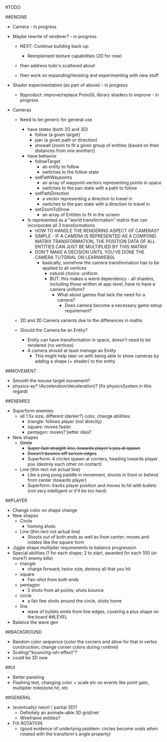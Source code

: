 #TODO

##ENGINE
- Camera - in progress
- Maybe rewrite of renderer? - in progress
    - NEXT: Continue building back up:
        - Reimplement texture capabilities (2D for now)
        
    - then address todo's scattered about
    
    - then work on expanding/iterating and experimenting with new stuff

- Shader experimentation (as part of above) - in progress
    - Byproduct: improve/replace ProtoGL library shaders to improve - in progress
- Cameras
    - Need to be generic for general use
        - have states (both 2D and 3D)
            - follow (a given target)
            - pan (a given path or direction)
            - showall (zoom to fit a given group of entities (based on their distances from one another))
        - have behavior
            - followTarget
                - an entity to follow
                - switches to the follow state
            - setPathWaypoints
                - an array of waypoint vectors representing points in space
                - switches to the pan state with a path to follow
            - setPathDirection
                - a vector representing a direction to travel in
                - switches to the pan state with a direction to travel in
            - setZoomToShow
                - an array of Entities to fit in the screen
        - Is represented as a "world transformation" matrix that can incorporate all 3 transformations
            - HOW TO HANDLE THE RENDERING ASPECT OF CAMERAS?
            - SIMPLE - IF A CAMERA IS REPRESENTED AS A COMPOND MATRIX TRANSFORMATION, THE POSITION DATA OF ALL ENTITIES CAN JUST BE MULTIPLIED BY THIS MATRIX
            - DON'T MAKE A DECISION UNTIL YOU'VE DONE THE CAMERA TUTORIAL ON LEARNWEBGL
                - basically, somehow the camera transformation has to be applied to all vertices
                    - natural choice: uniform
                    - BUT: this makes a weird dependency - all shaders, including those written at app-level, have to have a camera uniform?
                        - What about games that lack the need for a camera?
                            - Does camera become a necessary game setup requirement?
                            
    - 2D and 3D Camera variants due to the differences in maths
    - Should the Camera be an Entity?
        - Entity can have transformation in space, doesn't need to be rendered (no vertices)
        - A camera should at least *manage* an Entity
            - This might help later on with being able to show cameras by adding a shape (+ shader) to the entity

##MOVEMENT
- Smooth the mouse target movement?
- physics-ey? (Acceleration/deceleration)? (fix physicsSystem in this regard)

##ENEMIES
- Superform enemies
    - all 1.5x size, different (darker?) color, change abilities:
        - triangle: follows player (not directly)
        - square: moves faster
        - pentagon: moves? better idea?
- New shapes
    - ~~Circle~~
        - ~~Super fast straight-line, towards player's pos at spawn~~
        - ~~Doesn't bounce off screen edges~~
        - Superform: 4 circles spawn at corners, heading towards player pos (destroy each other on contact)
    - Line (thin rect not actual line)
        - Like a ping pong paddle in movement, shoots in front or behind from center (towards player)
        - Superform: tracks player position and moves to hit with bullets (not very intelligent or it'll be too hard)

##PLAYER
- Change color on shape change
- New shapes
    - Circle
        - homing shots
    - Line (thin rect not actual line)
        - Shoots out of both ends as well as from center; moves and rotates like the square form
- Jiggle shape multiplier requirements to balance progression
- Special abilities (1 for each shape; 2 to start, awarded for each 100 (or more?) enemy kills)
    - triangle
        - charge forward; twice size, destroy all that you hit
    - square
        - Fan-shot from both ends
    - pentagon
        - 5 shots from all points; shots bounce 
    - circle
        - a fair few shots around the circle, shots home
    - line
        - wave of bullets emits from line edges, covering a plus shape on the board
##LEVEL
- Balance the wave gen

##BACKGROUND
- Random color sequence (color the corners and allow for that in vertex construction; change corner colors during runtime)
- Scaling/"bouncing-ish-effect"?
- could be 3D now

##UI
- Better paneling
- Flashing text, changing color + scale etc on events like point gain, multiplier milestone hit, etc

##GENERAL
- (eventually) neon! / partial 3D!?
    - Definitely an animate-able 3D grid/net
    - Wireframe entities?
- FIX ROTATION
    - (good evidence of underlying problem: circles become ovals when rotated with the transform's angle property)
